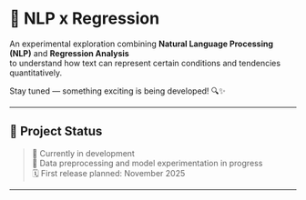 # 🚀 NLP x Regression

An experimental exploration combining **Natural Language Processing (NLP)** and **Regression Analysis**  
to understand how text can represent certain conditions and tendencies quantitatively.

Stay tuned — something exciting is being developed! 🔍✨

---

## 📅 Project Status
> 🔧 Currently in development  
> 🧩 Data preprocessing and model experimentation in progress  
> 🗓️ First release planned: November 2025

---
